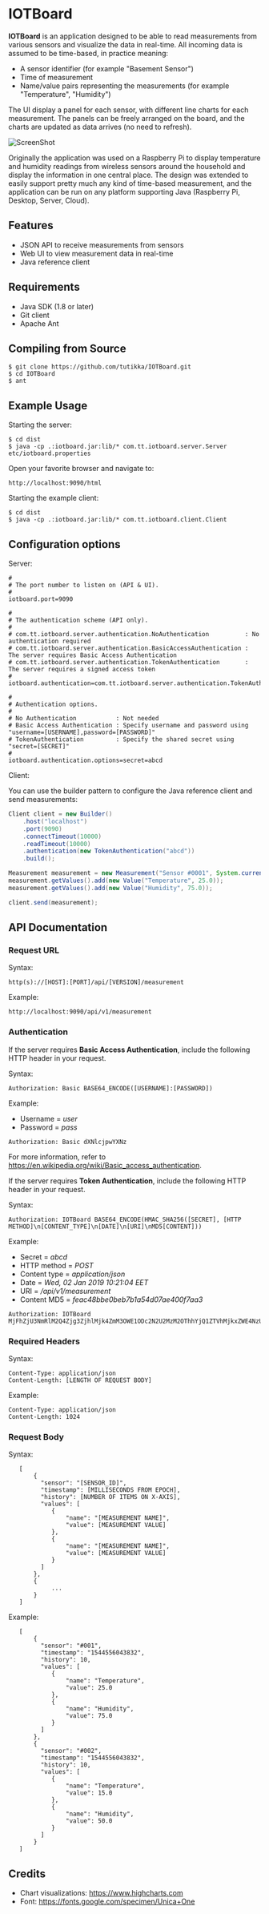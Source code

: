 # IOTBoard
**IOTBoard** is an application designed to be able to read measurements from various sensors and visualize the data in real-time. All incoming data is assumed to be time-based, in practice meaning:

- A sensor identifier (for example "Basement Sensor")
- Time of measurement
- Name/value pairs representing the measurements (for example "Temperature", "Humidity")

The UI display a panel for each sensor, with different line charts for each measurement. The panels can be freely arranged on the board, and the charts are updated as data arrives (no need to refresh).

![ScreenShot](/etc/screenshot-1.png)

Originally the application was used on a Raspberry Pi to display temperature and humidity readings from wireless sensors around the household and display the information in one central place. The design was extended to easily support pretty much any kind of time-based measurement, and the application can be run on any platform supporting Java (Raspberry Pi, Desktop, Server, Cloud).

## Features

- JSON API to receive measurements from sensors
- Web UI to view measurement data in real-time
- Java reference client

## Requirements

- Java SDK (1.8 or later)
- Git client
- Apache Ant

## Compiling from Source

```
$ git clone https://github.com/tutikka/IOTBoard.git
$ cd IOTBoard
$ ant
```

## Example Usage

Starting the server:

```
$ cd dist
$ java -cp .:iotboard.jar:lib/* com.tt.iotboard.server.Server etc/iotboard.properties
```

Open your favorite browser and navigate to:

```
http://localhost:9090/html
```

Starting the example client:

```
$ cd dist
$ java -cp .:iotboard.jar:lib/* com.tt.iotboard.client.Client
```

## Configuration options

Server:

```properties
#
# The port number to listen on (API & UI).
#
iotboard.port=9090

#
# The authentication scheme (API only).
#
# com.tt.iotboard.server.authentication.NoAuthentication          : No authentication required
# com.tt.iotboard.server.authentication.BasicAccessAuthentication : The server requires Basic Access Authentication
# com.tt.iotboard.server.authentication.TokenAuthentication       : The server requires a signed access token
#
iotboard.authentication=com.tt.iotboard.server.authentication.TokenAuthentication

#
# Authentication options.
#
# No Authentication           : Not needed
# Basic Access Authentication : Specify username and password using "username=[USERNAME],password=[PASSWORD]"
# TokenAuthentication         : Specify the shared secret using "secret=[SECRET]"
#
iotboard.authentication.options=secret=abcd
```

Client:

You can use the builder pattern to configure the Java reference client and send measurements:

```java
Client client = new Builder()
    .host("localhost")
    .port(9090)
    .connectTimeout(10000)
    .readTimeout(10000)
    .authentication(new TokenAuthentication("abcd"))
    .build();

Measurement measurement = new Measurement("Sensor #0001", System.currentTimeMillis(), 10);
measurement.getValues().add(new Value("Temperature", 25.0));
measurement.getValues().add(new Value("Humidity", 75.0));

client.send(measurement);
```

## API Documentation

### Request URL

Syntax:

```
http(s)://[HOST]:[PORT]/api/[VERSION]/measurement
```

Example:

```
http://localhost:9090/api/v1/measurement
```

### Authentication

If the server requires **Basic Access Authentication**, include the following HTTP header in your request.

Syntax:

```
Authorization: Basic BASE64_ENCODE([USERNAME]:[PASSWORD])
```

Example:

- Username = *user*
- Password = *pass*

```
Authorization: Basic dXNlcjpwYXNz
```

For more information, refer to https://en.wikipedia.org/wiki/Basic_access_authentication.

If the server requires **Token Authentication**, include the following HTTP header in your request.

Syntax:

```
Authorization: IOTBoard BASE64_ENCODE(HMAC_SHA256([SECRET], [HTTP METHOD]\n[CONTENT_TYPE]\n[DATE]\n[URI]\nMD5[CONTENT]))
```

Example:

- Secret = *abcd*
- HTTP method = *POST*
- Content type = *application/json*
- Date = *Wed, 02 Jan 2019 10:21:04 EET*
- URI = */api/v1/measurement*
- Content MD5 = *feac48bbe0beb7b1a54d07ae400f7aa3*

```
Authorization: IOTBoard MjFhZjU3NmRlM2Q4Zjg3ZjhlMjk4ZmM3OWE1ODc2N2U2MzM2OThhYjQ1ZTVhMjkxZWE4NzUxZTM5ZjhhNDhlZg==
```

### Required Headers

Syntax:

```
Content-Type: application/json
Content-Length: [LENGTH OF REQUEST BODY]
```

Example:

```
Content-Type: application/json
Content-Length: 1024
```

### Request Body

Syntax:

```
   [
       {
         "sensor": "[SENSOR_ID]",
         "timestamp": [MILLISECONDS FROM EPOCH],
         "history": [NUMBER OF ITEMS ON X-AXIS],
         "values": [
            {
                "name": "[MEASUREMENT NAME]",
                "value": [MEASUREMENT VALUE]
            },
            {
                "name": "[MEASUREMENT NAME]",
                "value": [MEASUREMENT VALUE]
            }
         ]
       },
       {
            ...
       }
   ]
```

Example:

```
   [
       {
         "sensor": "#001",
         "timestamp": "1544556043832",
         "history": 10,
         "values": [
            {
                "name": "Temperature",
                "value": 25.0
            },
            {
                "name": "Humidity",
                "value": 75.0
            }
         ]
       },
       {
         "sensor": "#002",
         "timestamp": "1544556043832",
         "history": 10,
         "values": [
            {
                "name": "Temperature",
                "value": 15.0
            },
            {
                "name": "Humidity",
                "value": 50.0
            }
         ]
       } 
   ]
```

## Credits

- Chart visualizations: https://www.highcharts.com
- Font: https://fonts.google.com/specimen/Unica+One